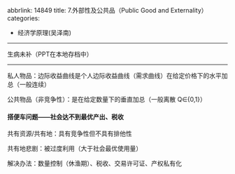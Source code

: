 abbrlink: 14849
title: 7.外部性及公共品（Public Good and Externality）
categories:
  - 经济学原理(吴泽南)
---
生病未补（PPT在本地存档中）

------

私人物品：边际收益曲线是个人边际收益曲线（需求曲线）在给定价格下的水平加总（一般连续）

公共物品（非竞争性）：是在给定数量下的垂直加总（一般离散 Q∈{0,1}）

#### 搭便车问题——社会达不到最优产出、税收

共有资源/共有地：具有竞争性但不具有排他性

共有地悲剧：被过度利用（大于社会最优使用量）

解决办法：数量控制（休渔期）、税收、交易许可证、产权私有化